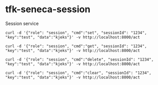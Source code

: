 # tfk-seneca-session
Session service

```curl -d '{"role": "session", "cmd":"set", "sessionId": "1234", "key":"test", "data":"kjeks"}' -v http://localhost:8000/act```

```curl -d '{"role": "session", "cmd":"get", "sessionId": "1234", "key":"test", "data":"kjeks"}' -v http://localhost:8000/act```

```curl -d '{"role": "session", "cmd":"delete", "sessionId": "1234", "key":"test", "data":"kjeks"}' -v http://localhost:8000/act```

```curl -d '{"role": "session", "cmd":"clear", "sessionId": "1234", "key":"test", "data":"kjeks"}' -v http://localhost:8000/act```